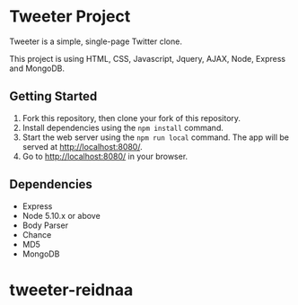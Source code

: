 # Tweeter Project

Tweeter is a simple, single-page Twitter clone.


This project is using HTML, CSS, Javascript, Jquery, AJAX, Node, Express and MongoDB.


## Getting Started

1. Fork this repository, then clone your fork of this repository.
2. Install dependencies using the `npm install` command.
3. Start the web server using the `npm run local` command. The app will be served at <http://localhost:8080/>.
4. Go to <http://localhost:8080/> in your browser.

## Dependencies

- Express
- Node 5.10.x or above
- Body Parser
- Chance
- MD5
- MongoDB

# tweeter-reidnaa

